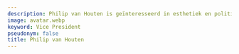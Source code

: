 ```yaml
---
description: Philip van Houten is geïnteresseerd in esthetiek en politieke theorie.
image: avatar.webp
keyword: Vice President
pseudonym: false
title: Philip van Houten
---
```

